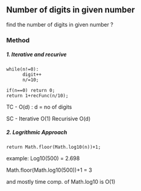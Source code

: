 ## Number of digits in given number

find the number of digits in given number ?

### Method 
##### 1. Iterative and recurive 
```
while(n!=0):
      digit++
      n/=10;
```
```
if(n==0) return 0;
return 1+recFunc(n/10);

```

TC - O(d) : d = no of digits

SC - Iterative O(1) Recurisive O(d)

##### 2. Logrithmic Approach

``` 
return Math.floor(Math.log10(n))+1;
```
example: Log10(500) = 2.698 

Math.floor(Math.log10(500))+1 = 3

and mostly time comp. of Math.log10 is O(1)


